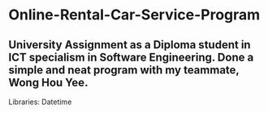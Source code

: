 # Online-Rental-Car-Service-Program
## University Assignment as a Diploma student in ICT specialism in Software Engineering. Done a simple and neat program with my teammate, Wong Hou Yee.
Libraries: Datetime
